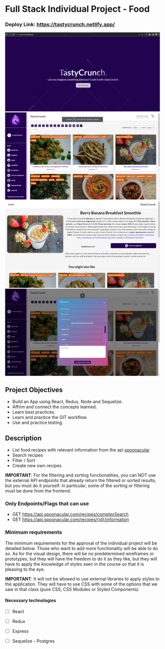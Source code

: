 # Full Stack Individual Project - Food

### Deploy Link: https://tastycrunch.netlify.app/

![ScreenShoot1](https://github.com/Nagarehazh/tastycrunch/blob/master/client/public/assets/screenshot1.png) <br />
![ScreenShoot1](https://github.com/Nagarehazh/tastycrunch/blob/master/client/public/assets/screenshot2.png) <br />
![ScreenShoot1](https://github.com/Nagarehazh/tastycrunch/blob/master/client/public/assets/screenshot3.png) <br />
![ScreenShoot1](https://github.com/Nagarehazh/tastycrunch/blob/master/client/public/assets/screenshot4.png)

## Project Objectives

- Build an App using React, Redux, Node and Sequelize.
- Affirm and connect the concepts learned.
- Learn best practices.
- Learn and practice the GIT workflow.
- Use and practice testing.

## Description

- List food recipes with relevant information from the api [spoonacular](https://spoonacular.com/food-api)
- Search recipes
- Filter / Sort 
- Create new own recipes

__IMPORTANT__: For the filtering and sorting functionalities, you can NOT use the external API endpoints that already return the filtered or sorted results, but you must do it yourself. In particular, some of the sorting or filtering must be done from the frontend.

### Only Endpoints/Flags that can use

- GET <https://api.spoonacular.com/recipes/complexSearch>
- GET <https://api.spoonacular.com/recipes/{id}/information>

### Minimum requirements

The minimum requirements for the approval of the individual project will be detailed below. Those who want to add more functionality will be able to do so. As for the visual design, there will be no predetermined wireframes or prototypes, but they will have the freedom to do it as they like, but they will have to apply the knowledge of styles seen in the course so that it is pleasing to the eye.

__IMPORTANT__: It will not be allowed to use external libraries to apply styles to the application. They will have to use CSS with some of the options that we saw in that class (pure CSS, CSS Modules or Styled Components)

#### Necessary technologies

- [ ] React
- [ ] Redux
- [ ] Express
- [ ] Sequelize - Postgres

